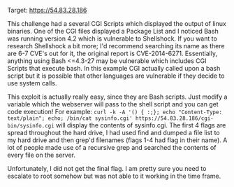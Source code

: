 Target: https://54.83.28.186

This challenge had a several CGI Scripts which displayed the output of linux binaries.  One of the CGI files displayed a Package List and I noticed Bash was running version 4.2 which is vulnerable to Shellshock.  If you want to research Shellshock a bit more; I'd recommend searching its name as there are 6-7 CVE's out for it, the original report is CVE-2014-6271.  Essentially, anything using Bash <=4.3-27 may be vulnerable which includes CGI Scripts that execute bash.  In this example CGI actually called upon a bash script but it is possible that other languages are vulnerable if they decide to use system calls.

This exploit is actually really easy, since they are Bash scripts.  Just modify a variable which the webserver will pass to the shell script and you can get code execution!  For example: `curl -k -A '() { :;}; echo "Content-Type: text/plain"; echo; /bin/cat sysinfo.cgi' https://54.83.28.186/cgi-bin/sysinfo.cgi` will display the contents of sysinfo.cgi.  The first 4 flags are spread throughout the hard drive, I had used find and dumped a file list to my hard drive and then grep'd filenames (flags 1-4 had flag in their name).  A lot of people made use of a recursive grep and searched the contents of every file on the server.

Unfortunately, I did not get the final flag.  I am pretty sure you need to escalate to root somehow but was not able to it working in the time frame.
